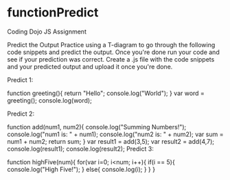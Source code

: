 # functionPredict
Coding Dojo JS Assignment

Predict the Output
Practice using a T-diagram to go through the following code snippets and predict the output.  Once you're done run your code and see if your prediction was correct.  Create a .js file with the code snippets and your predicted output and upload it once you're done.

Predict 1:

function greeting(){
    return "Hello";
    console.log("World");
}
var word = greeting();
console.log(word);


Predict 2: 

function add(num1, num2){
    console.log("Summing Numbers!");
    console.log("num1 is: " + num1);
    console.log("num2 is: " + num2);
    var sum = num1 + num2;
    return sum;
}
var result1 = add(3,5);
var result2 = add(4,7);
console.log(result1);
console.log(result2);
Predict 3: 

function highFive(num){
    for(var i=0; i<num; i++){
        if(i == 5){
            console.log("High Five!");
        }
        else{
            console.log(i);
        }
    }
}